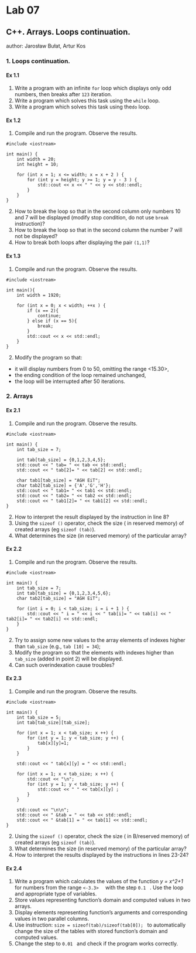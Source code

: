 # Lab 07

## C++. Arrays. Loops continuation. 
author: Jarosław Bułat, Artur Kos 

### 1. Loops continuation.
#### Ex 1.1

1. Write a program with an infinite `for` loop which displays only odd numbers, then breaks after `123` iteration.
3.  Write a program which solves this task using the `while` loop.
4. Write a program which solves this task using the`do` loop.

#### Ex 1.2
1. Compile and run the program. Observe the results.
```
#include <iostream>

int main() {
    int width = 20;
    int height = 10;

    for (int x = 1; x <= width; x = x + 2 ) {
        for (int y = height; y >= 1; y = y - 3 ) {
            std::cout << x << " " << y << std::endl;
        }
    }
}
```
2. How to break the loop so that in the second column only numbers 10 and 7 will be displayed (modify stop condition, do not use  `break` instruction)?
3. How to break the loop so that in the second column the number 7 will not be displayed?
4. How to break both loops after displaying the pair `(1,1)`?

#### Ex 1.3
1. Compile and run the program. Observe the results.

```
#include <iostream>

int main(){
	int width = 1920;

	for (int x = 0; x < width; ++x ) {
		if (x == 2){
			continue;
		} else if (x == 5){
			break;
		}
		std::cout << x << std::endl;
	}
}

```
2. Modify the program so that: 
- it will display numbers from 0 to 50, omitting the range <15.30>,
- the ending condition of the loop remained unchanged,
- the loop will be interrupted after 50 iterations.

### 2. Arrays
#### Ex 2.1
1. Compile and run the program. Observe the results.
```
#include <iostream>

int main() {
    int tab_size = 7;

    int tab[tab_size] = {0,1,2,3,4,5};
    std::cout << " tab= " << tab << std::endl;
    std::cout << " tab[2]= " << tab[2] << std::endl;

    char tab1[tab_size] = "AGH EiT";
    char tab2[tab_size] = {'A','G','H'};
    std::cout << " tab1= " << tab1 << std::endl;
    std::cout << " tab2= " << tab2 << std::endl;
    std::cout << " tab1[2]= " << tab1[2] << std::endl;
}
```
2. How to interpret the result displayed by the instruction in line 8?
3. Using the `sizeof ()` operator, check the size ( in reserved memory) of created arrays (eg `sizeof (tab)`).
4. What determines the size (in reserved memory) of the particular array?

#### Ex 2.2
1. Compile and run the program. Observe the results.
```
#include <iostream>

int main() {
    int tab_size = 7;
    int tab[tab_size] = {0,1,2,3,4,5,6};
    char tab2[tab_size] = "AGH EiT";

    for (int i = 0; i < tab_size; i = i + 1 ) {
        std::cout << " i = " << i << " tab[i]= " << tab[i] << " tab2[i]= " << tab2[i] << std::endl;
    }
}
```
2. Try to assign some new values to the array elements of indexes higher than `tab_size` (e.g., `tab [10] = 34`);
3. Modify the program so that the elements with indexes higher than `tab_size` (added in point 2) will be displayed. 
4. Can such overindexation cause troubles?


#### Ex 2.3

1. Compile and run the program. Observe the results.
```
#include <iostream>

int main() {
    int tab_size = 5;
    int tab[tab_size][tab_size];

    for (int x = 1; x < tab_size; x ++) {
        for (int y = 1; y < tab_size; y ++) {
            tab[x][y]=1;
        }
    }

    std::cout << " tab[x][y] = " << std::endl;

    for (int x = 1; x < tab_size; x ++) {
        std::cout << "\n";
        for (int y = 1; y < tab_size; y ++) {
            std::cout << " " << tab[x][y] ;
        }
    }

    std::cout << "\n\n";
    std::cout << " &tab = " << tab << std::endl;
    std::cout << " &tab[1] = " << tab[1] << std::endl;
}
```
2. Using the `sizeof ()` operator, check the size ( in B/reserved memory) of created arrays (eg `sizeof (tab)`).
3. What determines the size (in reserved memory) of the particular array?
4. How to interpret the results displayed by the instructions in lines 23-24?

#### Ex 2.4
1. Write a program which calculates the values of the function *y = x^2+1*  for numbers from the range  `<-3.3>  ` with the step `0.1 ` .
Use the loop and appropriate type of variables.
2. Store values representing function’s domain and computed values in two arrays.
3. Display elements representing function’s arguments and corresponding values in two parallel columns.
4. Use instruction:
 `size = sizeof(tab)/sizeof(tab[0]); `
to automatically change the size of the tables with stored function’s domain and computed values.
5. Change the step to  `0.01 ` and check if the program works correctly.
